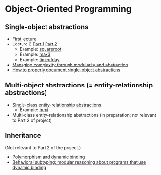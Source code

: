 # Object-Oriented Programming

## Single-object abstractions

- [First lecture](lecture1.md)
- Lecture 2 [Part 1](lecture2part1.md) [Part 2](lecture2part2.md)
  - Example: [squareroot](https://github.com/btj/squareroot)
  - Example: [max3](https://github.com/btj/max3)
  - Example: [timeofday](https://github.com/btj/timeofday)
- [Managing complexity through modularity and abstraction](complexity_modularity_abstraction.md)
- [How to properly document single-object abstractions](drawit_doc_instr.md)

## Multi-object abstractions (= entity-relationship abstractions)

- [Single-class entity-relationship abstractions](entity_relationship_abstractions.md)
  - Example: [html](https://github.com/btj/html_ir)
- Multi-class entity-relationship abstractions (in preparation; not relevant to Part 2 of project)

## Inheritance

(Not relevant to Part 2 of the project.)

- [Polymorphism and dynamic binding](inheritance.md)
- [Behavioral subtyping: modular reasoning about programs that use dynamic binding](behavioral_subtyping.md)
